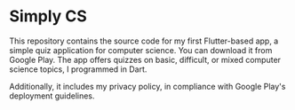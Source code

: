 # Simply CS

This repository contains the source code for my first Flutter-based app, a simple quiz application for computer science. You can download it from Google Play. The app offers quizzes on basic, difficult, or mixed computer science topics, I programmed in Dart.

Additionally, it includes my privacy policy, in compliance with Google Play's deployment guidelines.
